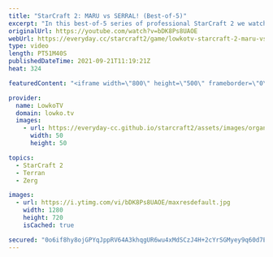 ```yaml
---
title: "StarCraft 2: MARU vs SERRAL! (Best-of-5)"
excerpt: "In this best-of-5 series of professional StarCraft 2 we watch Serral face off against Maru in a Zerg versus Terran. This is the best player from South Korea, going up against the best player outside of South Korea.  Serral vs Trap Grand Finals (Dreamhack Fall): https://youtu.be/Bxi7syqMyXI  Support my"
originalUrl: https://youtube.com/watch?v=bDK8Ps8UAOE
webUrl: https://everyday.cc/starcraft2/game/lowkotv-starcraft-2-maru-vs-serral-best-of-5/
type: video
length: PT51M40S
publishedDateTime: 2021-09-21T11:19:21Z
heat: 324

featuredContent: "<iframe width=\"800\" height=\"500\" frameborder=\"0\" src=\"https://www.youtube.com/embed/bDK8Ps8UAOE\" allow=\"accelerometer; autoplay; encrypted-media; gyroscope; picture-in-picture\" allowfullscreen></iframe>"

provider:
  name: LowkoTV
  domain: lowko.tv
  images:
    - url: https://everyday-cc.github.io/starcraft2/assets/images/organizations/lowko.tv-50x50.jpg
      width: 50
      height: 50

topics:
  - StarCraft 2
  - Terran
  - Zerg

images:
  - url: https://i.ytimg.com/vi/bDK8Ps8UAOE/maxresdefault.jpg
    width: 1280
    height: 720
    isCached: true

secured: "0o6if8hy8ojGPYqJppRV64A3khqgUR6wu4xMdSCzJ4H+2cYrSGMyey9q60d7E7FCDR/af8gJv6WGFhFsviRKXYOPYI3G1gVViYI9PxOTn1+hYMKJrTvnzJBRIC0TomdQ7StsZN9myemVeQoVP/42ALSnNJ9rXED3ufrHStyxw3o/YMiFbe34jQbYV5VGD2HdQh0smnVF1bpLBDsA+4myBMDNKi0M1UEpg9rOdTzGYBNKcRqc9tHR1i3iSni++3XrxZV1zRjXwNDfjx145n7M0ioU0twqeV4hVvipJVs7JhiyRJrXYLrwoQfRsWrNhPrYzEWG+C4rAL8YgUnKol4TQjlG4HkF/h2O3Gyz5K/qKLF6yMYfpgfr4v2RI6VWHl+dyn3wRKOBQV8JJqMvGnrd/ZsMARTbIQUBDi8yu6rHn4g=;YjpLpJTU8JCCZ0rSBEcmOw=="
---
```


